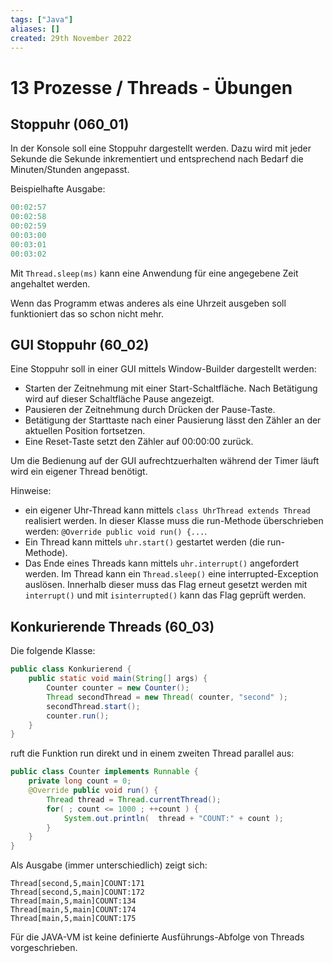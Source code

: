 ```yaml
---
tags: ["Java"]
aliases: []
created: 29th November 2022
---
```


# 13 Prozesse / Threads - Übungen

## Stoppuhr (060_01)

In der Konsole soll eine Stoppuhr dargestellt werden. Dazu wird mit jeder Sekunde die Sekunde inkrementiert und entsprechend nach Bedarf die Minuten/Stunden angepasst.

Beispielhafte Ausgabe:

```java
00:02:57
00:02:58
00:02:59
00:03:00
00:03:01
00:03:02
```

Mit `Thread.sleep(ms)` kann eine Anwendung für eine angegebene Zeit angehaltet werden.

Wenn das Programm etwas anderes als eine Uhrzeit ausgeben soll funktioniert das so schon nicht mehr.

## GUI Stoppuhr (60_02)

Eine Stoppuhr soll in einer GUI mittels Window-Builder dargestellt werden:

- Starten der Zeitnehmung mit einer Start-Schaltfläche. Nach Betätigung wird auf dieser Schaltfläche Pause angezeigt.
- Pausieren der Zeitnehmung durch Drücken der Pause-Taste.
- Betätigung der Starttaste nach einer Pausierung lässt den Zähler an der aktuellen Position fortsetzen.
- Eine Reset-Taste setzt den Zähler auf 00:00:00 zurück.

Um die Bedienung auf der GUI aufrechtzuerhalten während der Timer läuft wird ein eigener Thread benötigt.

Hinweise:

- ein eigener Uhr-Thread kann mittels `class UhrThread extends Thread`  realisiert werden. In dieser Klasse muss die run-Methode überschrieben werden: `@Override public void run() {...`.
- Ein Thread kann mittels `uhr.start()` gestartet werden (die run-Methode).
- Das Ende eines Threads kann mittels `uhr.interrupt()` angefordert werden. Im Thread kann ein `Thread.sleep()` eine interrupted-Exception auslösen. Innerhalb dieser muss das Flag erneut gesetzt werden mit `interrupt()` und mit `isinterrupted()` kann das Flag geprüft werden.

## Konkurierende Threads (60_03)

Die folgende Klasse:

```java
public class Konkurierend {
	public static void main(String[] args) {
        Counter counter = new Counter();
        Thread secondThread = new Thread( counter, "second" );
        secondThread.start();
        counter.run();
    }
}
```

ruft die Funktion run direkt und in einem zweiten Thread parallel aus:

```java
public class Counter implements Runnable {
	private long count = 0;
    @Override public void run() {
    	Thread thread = Thread.currentThread();
    	for( ; count <= 1000 ; ++count ) {
    		System.out.println(  thread + "COUNT:" + count );
    	}
    }
}
```

Als Ausgabe (immer unterschiedlich) zeigt sich:

```
Thread[second,5,main]COUNT:171
Thread[second,5,main]COUNT:172
Thread[main,5,main]COUNT:134
Thread[main,5,main]COUNT:174
Thread[main,5,main]COUNT:175
```

Für die JAVA-VM ist keine definierte Ausführungs-Abfolge von Threads vorgeschrieben.
